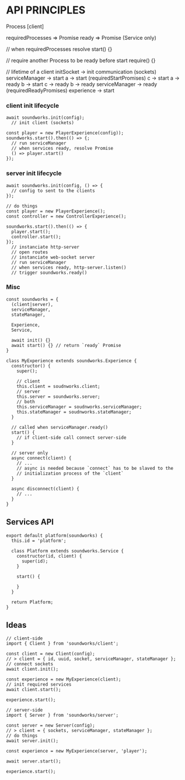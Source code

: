 # API PRINCIPLES

Process [client] 

requiredProcesses => Promise
ready => Promise (Service only)

// when requiredProcesses resolve
start() {}

// require another Process to be ready before start 
require() {}


// lifetime of a client
initSocket -> init communication (sockets)
serviceManager -> start
  a -> start (requiredStartPromises)
  c -> start
  a -> ready
  b -> start
  c -> ready
  b -> ready
serviceManager -> ready (requiredReadyPromises)
experience -> start

### client init lifecycle

```
await soundworks.init(config); 
  // init client (sockets)

const player = new PlayerExperience(config));
soundworks.start().then(() => {;
  // run serviceManager
  // when services ready, resolve Promise
  () => player.start()
});
```

### server init lifecycle

```
await soundworks.init(config, () => {
  // config to sent to the clients
});

// do things
const player = new PlayerExperience();
const controller = new ControllerExperience();

soundworks.start().then(() => {
  player.start();
  controller.start();
});
  // instanciate http-server
  // open routes
  // instanciate web-socket server
  // run serviceManager
  // when services ready, http-server.listen()
  // trigger soundworks.ready()
```

### Misc

```
const soundworks = { 
  (client|server), 
  serviceManager, 
  stateManager, 

  Experience,
  Service,

  await init() {}
  await start() {} // return `ready` Promise
} 
```

```
class MyExperience extends soundworks.Experience {
  constructor() {
    super();

    // client
    this.client = soudnworks.client;
    // server
    this.server = soundworks.server;
    // both
    this.serviceManager = soudnworks.serviceManager;
    this.stateManager = soudnworks.stateManager;
  }

  // called when serviceManager.ready()
  start() {
    // if client-side call connect server-side
  }

  // server only
  async connect(client) {
    // ... 
    // async is needed because `connect` has to be slaved to the 
    // initialization process of the `client`
  }

  async disconnect(client) {
    // ...
  }
}
```


## Services API

```
export default platform(soundworks) {
  this.id = 'platform';

  class Platform extends soundworks.Service {
    constructor(id, client) {
      super(id);
    }

    start() {
      
    }
  }

  return Platform;
}
```













## Ideas

```
// client-side
import { Client } from 'soundworks/client';

const client = new Client(config);
// > client = { id, uuid, socket, serviceManager, stateManager };
// connect sockets
await client.init();

const experience = new MyExperience(client);
// init required services 
await client.start();

experience.start();
```

```
// server-side
import { Server } from 'soundworks/server';

const server = new Server(config);
// > client = { sockets, serviceManager, stateManager };
// do things
await server.init();

const experience = new MyExperience(server, 'player');

await server.start();

experience.start();
```













